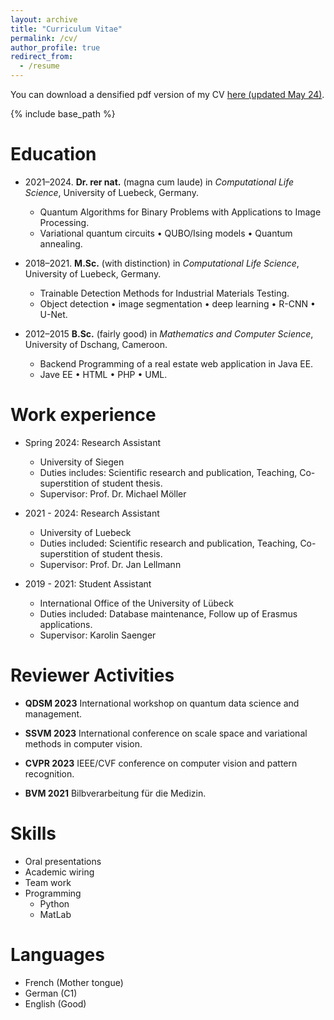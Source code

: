 ```yaml
---
layout: archive
title: "Curriculum Vitae"
permalink: /cv/
author_profile: true
redirect_from:
  - /resume
---
```


You can download a densified pdf version of my CV [here (updated May 24)](../files/CV_KueteMeli.pdf).

{% include base_path %}

Education
======
* 2021–2024. 
**Dr. rer nat.** (magna cum laude) in *Computational Life Science*, University of Luebeck, Germany.

  * Quantum Algorithms for Binary Problems with Applications to Image Processing.
  * Variational quantum circuits • QUBO/Ising models • Quantum annealing.

* 2018–2021.
**M.Sc.** (with distinction) in *Computational Life Science*, University of Luebeck, Germany.
  
  * Trainable Detection Methods for Industrial Materials Testing.
  * Object detection • image segmentation • deep learning • R-CNN • U-Net.

* 2012–2015
**B.Sc.** (fairly good) in *Mathematics and Computer Science*, University of Dschang, Cameroon.

  * Backend Programming of a real estate web application in Java EE.
  * Jave EE • HTML • PHP • UML.


Work experience
======
* Spring 2024: Research Assistant
  * University of Siegen
  * Duties includes: Scientific research and publication, Teaching, Co-superstition of student thesis.
  * Supervisor: Prof. Dr. Michael Möller

* 2021 - 2024: Research Assistant
  * University of Luebeck
  * Duties included: Scientific research and publication, Teaching, Co-superstition of student thesis.
  * Supervisor: Prof. Dr. Jan Lellmann

* 2019 - 2021: Student Assistant
  * International Office of the University of Lübeck
  * Duties included: Database maintenance, Follow up of Erasmus applications.
  * Supervisor: Karolin Saenger


Reviewer Activities
======
- **QDSM 2023** International workshop on quantum data science and management.

- **SSVM 2023** International conference on scale space and variational methods in
computer vision.

- **CVPR 2023** IEEE/CVF conference on computer vision and pattern recognition.

- **BVM 2021** Bilbverarbeitung für die Medizin.

Skills
======
* Oral presentations
* Academic wiring
* Team work
* Programming
  * Python
  * MatLab


Languages
======
* French (Mother tongue)
* German (C1)
* English (Good)